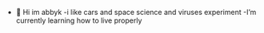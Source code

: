 - 👋 Hi im abbyk
-i like cars and space science and viruses experiment
-I’m currently learning how to live properly

<!---
intelligenceIX/intelligenceIX is a ✨ special ✨ repository because its `README.md` (this file) appears on your GitHub profile.
You can click the Preview link to take a look at your changes.
--->


